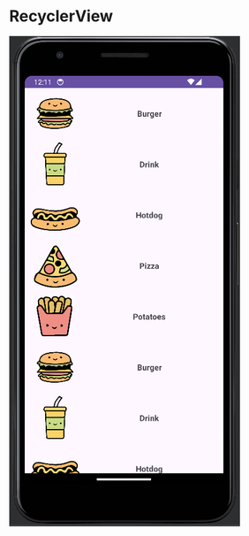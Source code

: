 # RecyclerView

![RecyclerView](https://github.com/leif2k-learn/RecycleView/blob/main/RecyclerView.png)
